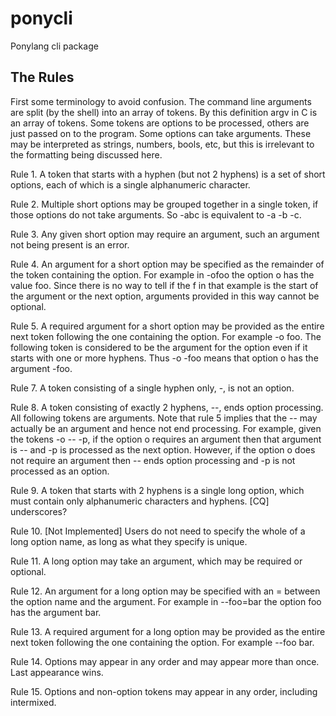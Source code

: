# ponycli
Ponylang cli package

## The Rules

First some terminology to avoid confusion.
The command line arguments are split (by the shell) into an array of tokens. By this definition argv in C is an array of tokens.
Some tokens are options to be processed, others are just passed on to the program.
Some options can take arguments. These may be interpreted as strings, numbers, bools, etc, but this is irrelevant to the formatting being discussed here.

Rule 1.
A token that starts with a hyphen (but not 2 hyphens) is a set of short options, each of which is a single alphanumeric character.

Rule 2.
Multiple short options may be grouped together in a single token, if those options do not take arguments. So -abc is equivalent to -a -b -c.

Rule 3.
Any given short option may require an argument, such an argument not being present is an error.

Rule 4.
An argument for a short option may be specified as the remainder of the token containing the option. For example in -ofoo the option o has the value foo.
Since there is no way to tell if the f in that example is the start of the argument or the next option, arguments provided in this way cannot be optional.

Rule 5.
A required argument for a short option may be provided as the entire next token following the one containing the option. For example -o foo.
The following token is considered to be the argument for the option even if it starts with one or more hyphens. Thus -o -foo means that option o has the argument -foo.

Rule 7.
A token consisting of a single hyphen only, -, is not an option.

Rule 8.
A token consisting of exactly 2 hyphens, --, ends option processing. All following tokens are arguments.
Note that rule 5 implies that the -- may actually be an argument and hence not end processing. For example, given the tokens -o -- -p, if the option o requires an argument then that argument is -- and -p is processed as the next option. However, if the option o does not require an argument then -- ends option processing and -p is not processed as an option.

Rule 9.
A token that starts with 2 hyphens is a single long option, which must contain only alphanumeric characters and hyphens. [CQ] underscores?

Rule 10. [Not Implemented]
Users do not need to specify the whole of a long option name, as long as what they specify is unique.

Rule 11.
A long option may take an argument, which may be required or optional.

Rule 12.
An argument for a long option may be specified with an = between the option name and the argument. For example in --foo=bar the option foo has the argument bar.

Rule 13.
A required argument for a long option may be provided as the entire next token following the one containing the option. For example --foo bar.

Rule 14.
Options may appear in any order and may appear more than once. Last appearance wins.

Rule 15.
Options and non-option tokens may appear in any order, including intermixed.

